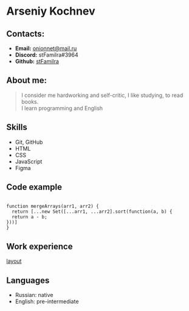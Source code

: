 # Arseniy Kochnev

## Contacts:

- **Email:** onionnet@mail.ru
- **Discord:** stFamilra#3964
- **Github:** [stFamilra](https://github.com/stFamilra)

## About me:

> I consider me hardworking and self-critic, I like studying, to read books.  
> I learn programming and English

## Skills

- Git, GitHub
- HTML
- CSS
- JavaScript
- Figma

## Code example

```

function mergeArrays(arr1, arr2) {
  return [...new Set([...arr1, ...arr2].sort(function(a, b) {
  return a - b;
}))]
}

```

## Work experience

[layout](https://stfamilra.github.io/)

## Languages

- Russian: native
- English: pre-intermediate
